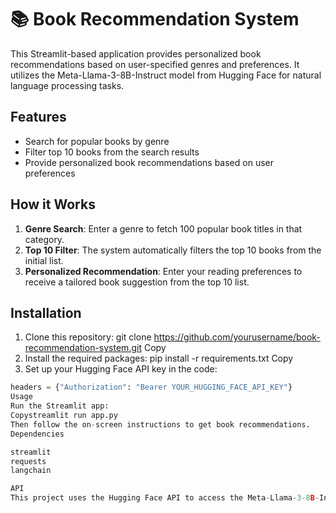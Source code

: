 # 📚 Book Recommendation System

This Streamlit-based application provides personalized book recommendations based on user-specified genres and preferences. It utilizes the Meta-Llama-3-8B-Instruct model from Hugging Face for natural language processing tasks.

## Features

- Search for popular books by genre
- Filter top 10 books from the search results
- Provide personalized book recommendations based on user preferences

## How it Works

1. **Genre Search**: Enter a genre to fetch 100 popular book titles in that category.
2. **Top 10 Filter**: The system automatically filters the top 10 books from the initial list.
3. **Personalized Recommendation**: Enter your reading preferences to receive a tailored book suggestion from the top 10 list.

## Installation

1. Clone this repository:
git clone https://github.com/yourusername/book-recommendation-system.git
Copy
2. Install the required packages:
pip install -r requirements.txt
Copy
3. Set up your Hugging Face API key in the code:
```python
headers = {"Authorization": "Bearer YOUR_HUGGING_FACE_API_KEY"}
Usage
Run the Streamlit app:
Copystreamlit run app.py
Then follow the on-screen instructions to get book recommendations.
Dependencies

streamlit
requests
langchain

API
This project uses the Hugging Face API to access the Meta-Llama-3-8B-Instruct model. Make sure to replace the API key in the code with your own.
